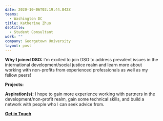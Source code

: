 ```yaml
---
date: 2020-10-06T02:19:44.842Z
teams:
  - Washington DC
title: Katherine Zhuo
dsotitle:
  - Student Consultant
work: ""
company: Georgetown University
layout: post
---
```

**Why I joined DSO:** I'm excited to join DSO to address prevalent issues in the international development/social justice realm and learn more about working with non-profits from experienced professionals as well as my fellow peers!

**Projects:** 

**Aspiration(s):** I hope to gain more experience working with partners in the development/non-profit realm, gain some technical skills, and build a network with people who I can seek advice from.

**[Get in Touch](mailto:katherinezhuo@dsoglobal.org)**